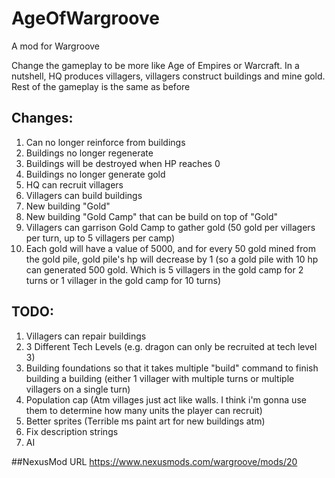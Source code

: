 # AgeOfWargroove
A mod for Wargroove

Change the gameplay to be more like Age of Empires or Warcraft. In a nutshell, HQ produces villagers, villagers construct buildings and mine gold. Rest of the gameplay is the same as before

## Changes:
1. Can no longer reinforce from buildings
1. Buildings no longer regenerate
1. Buildings will be destroyed when HP reaches 0
1. Buildings no longer generate gold
1. HQ can recruit villagers
1. Villagers can build buildings
1. New building "Gold"
1. New building "Gold Camp" that can be build on top of "Gold"
1. Villagers can garrison Gold Camp to gather gold (50 gold per villagers per turn, up to 5 villagers per camp)
1. Each gold will have a value of 5000, and for every 50 gold mined from the gold pile, gold pile's hp will decrease by 1 (so a gold pile with 10 hp can generated 500 gold. Which is 5 villagers in the gold camp for 2 turns or 1 villager in the gold camp for 10 turns)

## TODO:
1. Villagers can repair buildings
1. 3 Different Tech Levels (e.g. dragon can only be recruited at tech level 3)
1. Building foundations so that it takes multiple "build" command to finish building a building (either 1 villager with multiple turns or multiple villagers on a single turn)
1. Population cap (Atm villages just act like walls. I think i'm gonna use them to determine how many units the player can recruit)
1. Better sprites (Terrible ms paint art for new buildings atm)
1. Fix description strings
1. AI

##NexusMod URL
https://www.nexusmods.com/wargroove/mods/20
